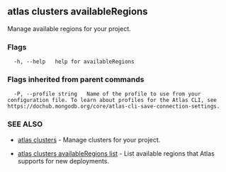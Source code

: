 ## atlas clusters availableRegions

Manage available regions for your project.






### Flags

```
  -h, --help   help for availableRegions

```


### Flags inherited from parent commands

```
  -P, --profile string   Name of the profile to use from your configuration file. To learn about profiles for the Atlas CLI, see https://dochub.mongodb.org/core/atlas-cli-save-connection-settings.

```

### SEE ALSO


* [atlas clusters](atlas_clusters.md)	- Manage clusters for your project.

* [atlas clusters availableRegions list](atlas_clusters_availableRegions_list.md)	- List available regions that Atlas supports for new deployments.



